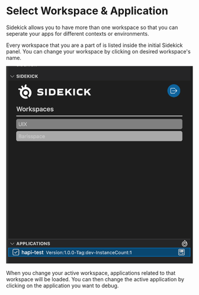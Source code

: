 # Select Workspace & Application

Sidekick allows you to have more than one workspace so that you can seperate your apps for different contexts or environments.

Every workspace that you are a part of is listed inside the initial Sidekick panel. You can change your workspace by clicking on desired workspace's name.&#x20;

![](../../.gitbook/assets/select-workspace-app.png)

When you change your active workspace, applications related to that workspace will be loaded. You can then change the active application by clicking on the application you want to debug.
